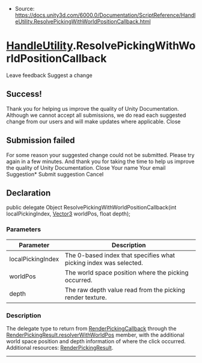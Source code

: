 * Source: https://docs.unity3d.com/6000.0/Documentation/ScriptReference/HandleUtility.ResolvePickingWithWorldPositionCallback.html

#  [HandleUtility](https://docs.unity3d.com/6000.0/Documentation/ScriptReference/HandleUtility.html).ResolvePickingWithWorldPositionCallback
Leave feedback
Suggest a change
## Success!
Thank you for helping us improve the quality of Unity Documentation. Although we cannot accept all submissions, we do read each suggested change from our users and will make updates where applicable.
Close
## Submission failed
For some reason your suggested change could not be submitted. Please <a>try again</a> in a few minutes. And thank you for taking the time to help us improve the quality of Unity Documentation.
Close
Your name Your email Suggestion* Submit suggestion
Cancel
## Declaration
public delegate Object ResolvePickingWithWorldPositionCallback(int localPickingIndex, [Vector3](https://docs.unity3d.com/6000.0/Documentation/ScriptReference/Vector3.html) worldPos, float depth); 
### Parameters
Parameter | Description  
---|---  
localPickingIndex | The 0-based index that specifies what picking index was selected.  
worldPos | The world space position where the picking occurred.  
depth | The raw depth value read from the picking render texture.  
### Description
The delegate type to return from [RenderPickingCallback](https://docs.unity3d.com/6000.0/Documentation/ScriptReference/HandleUtility.RenderPickingCallback.html) through the [RenderPickingResult.resolverWithWorldPos](https://docs.unity3d.com/6000.0/Documentation/ScriptReference/RenderPickingResult-resolverWithWorldPos.html) member, with the additional world space position and depth information of where the click occurred.
Additional resources: [RenderPickingResult](https://docs.unity3d.com/6000.0/Documentation/ScriptReference/RenderPickingResult.html).
* * *
